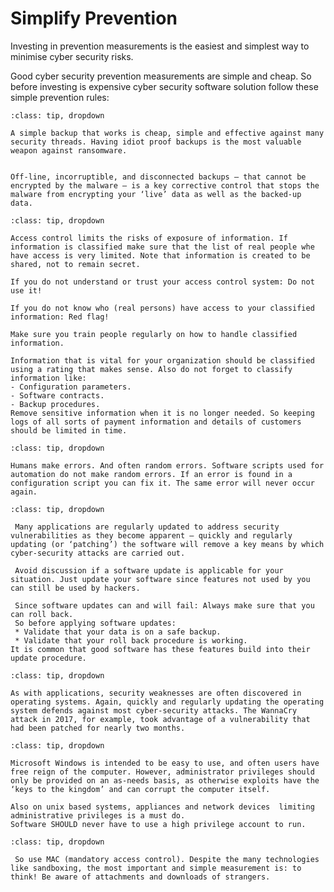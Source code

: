 # Simplify Prevention

Investing in prevention measurements is the easiest and simplest way to minimise cyber security risks.

Good cyber security prevention measurements are simple and cheap. So before investing is expensive cyber security software solution follow these simple prevention rules:


```{admonition} Make a daily-back of important data.
:class: tip, dropdown

A simple backup that works is cheap, simple and effective against many security threads. Having idiot proof backups is the most valuable weapon against ransomware. 


Off-line, incorruptible, and disconnected backups – that cannot be encrypted by the malware – is a key corrective control that stops the malware from encrypting your ‘live’ data as well as the backed-up data.
```


```{admonition} Give only access on a need to know basis to information. 
:class: tip, dropdown

Access control limits the risks of exposure of information. If information is classified make sure that the list of real people whe have access is very limited. Note that information is created to be shared, not to remain secret.

If you do not understand or trust your access control system: Do not use it!

If you do not know who (real persons) have access to your classified information: Red flag!

Make sure you train people regularly on how to handle classified information. 

Information that is vital for your organization should be classified using a rating that makes sense. Also do not forget to classify information like:
- Configuration parameters.
- Software contracts.
- Backup procedures.
Remove sensitive information when it is no longer needed. So keeping logs of all sorts of payment information and details of customers should be limited in time.

```

```{admonition} Eliminate complicated IT management tasks by automation.
:class: tip, dropdown

Humans make errors. And often random errors. Software scripts used for automation do not make random errors. If an error is found in a configuration script you can fix it. The same error will never occur again.

```

```{admonition} Patch applications.
:class: tip, dropdown

 Many applications are regularly updated to address security vulnerabilities as they become apparent – quickly and regularly updating (or ‘patching’) the software will remove a key means by which cyber-security attacks are carried out.  

 Avoid discussion if a software update is applicable for your situation. Just update your software since features not used by you can still be used by hackers.

 Since software updates can and will fail: Always make sure that you can roll back. 
 So before applying software updates:
 * Validate that your data is on a safe backup.
 * Validate that your roll back procedure is working.
It is common that good software has these features build into their update procedure.

```

```{admonition} Patch operating systems.
:class: tip, dropdown

As with applications, security weaknesses are often discovered in operating systems. Again, quickly and regularly updating the operating system defends against most cyber-security attacks. The WannaCry attack in 2017, for example, took advantage of a vulnerability that had been patched for nearly two months. 

```

```{admonition} Restrict administrative privileges.
:class: tip, dropdown

Microsoft Windows is intended to be easy to use, and often users have free reign of the computer. However, administrator privileges should only be provided on an as-needs basis, as otherwise exploits have the ‘keys to the kingdom’ and can corrupt the computer itself.  

Also on unix based systems, appliances and network devices  limiting administrative privileges is a must do. 
Software SHOULD never have to use a high privilege account to run. 
```

```{admonition} Prevent untrusted code to be run.
:class: tip, dropdown

 So use MAC (mandatory access control). Despite the many technologies like sandboxing, the most important and simple measurement is: to think! Be aware of attachments and downloads of strangers.
```
